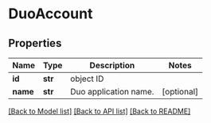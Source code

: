 # DuoAccount

## Properties
Name | Type | Description | Notes
------------ | ------------- | ------------- | -------------
**id** | **str** | object ID | 
**name** | **str** | Duo application name. | [optional] 

[[Back to Model list]](../README.md#documentation-for-models) [[Back to API list]](../README.md#documentation-for-api-endpoints) [[Back to README]](../README.md)

